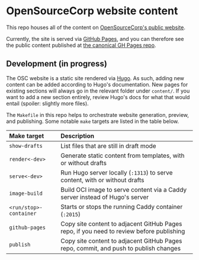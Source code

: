 OpenSourceCorp website content
==============================

This repo houses all of the content on [OpenSourceCorp's public
website](https://opensourcecorp.org).

Currently, the site is served via [GitHub
Pages](https://docs.github.com/en/pages), and you can therefore see the public
content published at [the canonical GH Pages
repo](https://github.com/opensourcecorp/opensourcecorp.github.io).

Development (in progress)
-------------------------

The OSC website is a static site rendered via [Hugo](https://gohugo.io). As
such, adding new content can be added according to Hugo's documentation. New
pages for existing sections will always go in the relevant folder under
`content/`. If you want to add a new section entirely, review Hugo's docs for
what that would entail (spoiler: slightly more files).

The `Makefile` in this repo helps to orchestrate website generation, preview,
and publishing. Some notable `make` targets are listed in the table below.

| Make target            | Description
| :----------            | :----------
| `show-drafts`          | List files that are still in draft mode
| `render<-dev>`         | Generate static content from templates, with or without drafts
| `serve<-dev>`          | Run Hugo server locally (`:1313`) to serve content, with or without drafts
| `image-build`          | Build OCI image to serve content via a Caddy server instead of Hugo's server
| `<run/stop>-container` | Starts or stops the running Caddy container (`:2015`)
| `github-pages`         | Copy site content to adjacent GitHub Pages repo, if you need to review before publishing
| `publish`              | Copy site content to adjacent GitHub Pages repo, commit, and push to publish changes
